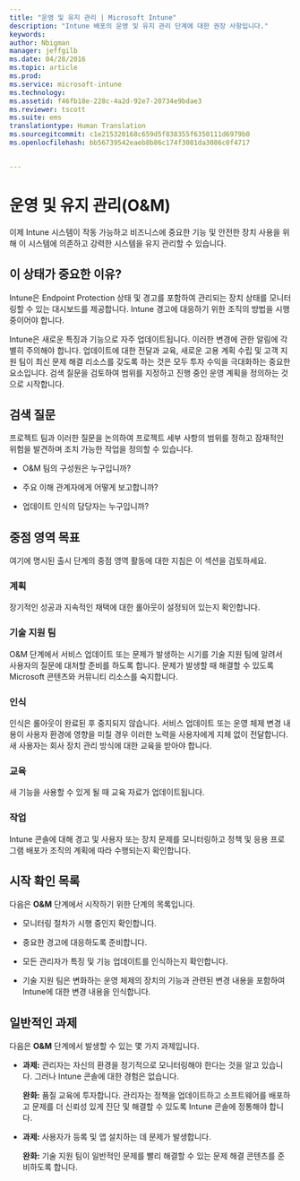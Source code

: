 ```yaml
---
title: "운영 및 유지 관리 | Microsoft Intune"
description: "Intune 배포의 운영 및 유지 관리 단계에 대한 권장 사항입니다."
keywords: 
author: Nbigman
manager: jeffgilb
ms.date: 04/28/2016
ms.topic: article
ms.prod: 
ms.service: microsoft-intune
ms.technology: 
ms.assetid: f46fb18e-228c-4a2d-92e7-20734e9bdae3
ms.reviewer: tscott
ms.suite: ems
translationtype: Human Translation
ms.sourcegitcommit: c1e215320168c659d5f838355f6350111d6979b0
ms.openlocfilehash: bb56739542eaeb8b86c174f3081da3086c0f4717


---
```


# 운영 및 유지 관리(O&M)
이제 Intune 시스템이 작동 가능하고 비즈니스에 중요한 기능 및 안전한 장치 사용을 위해 이 시스템에 의존하고 강력한 시스템을 유지 관리할 수 있습니다.

## 이 상태가 중요한 이유?
Intune은 Endpoint Protection 상태 및 경고를 포함하여 관리되는 장치 상태를 모니터링할 수 있는 대시보드를 제공합니다. Intune 경고에 대응하기 위한 조직의 방법을 시행 중이어야 합니다.

Intune은 새로운 특징과 기능으로 자주 업데이트됩니다. 이러한 변경에 관한 알림에 각별히 주의해야 합니다.
업데이트에 대한 전달과 교육, 새로운 고용 계획 수립 및 고객 지원 팀이 최신 문제 해결 리소스를 갖도록 하는 것은 모두 투자 수익을 극대화하는 중요한 요소입니다.
검색 질문을 검토하여 범위를 지정하고 진행 중인 운영 계획을 정의하는 것으로 시작합니다.

## 검색 질문
프로젝트 팀과 이러한 질문을 논의하여 프로젝트 세부 사항의 범위를 정하고 잠재적인 위험을 발견하며 조치 가능한 작업을 정의할 수 있습니다.

-   O&M 팀의 구성원은 누구입니까?

-   주요 이해 관계자에게 어떻게 보고합니까?

-   업데이트 인식의 담당자는 누구입니까?

## 중점 영역 목표
여기에 명시된 출시 단계의 중점 영역 활동에 대한 지침은 이 섹션을 검토하세요.

### 계획
장기적인 성공과 지속적인 채택에 대한 롤아웃이 설정되어 있는지 확인합니다.

### 기술 지원 팀
O&M 단계에서 서비스 업데이트 또는 문제가 발생하는 시기를 기술 지원 팀에 알려서 사용자의 질문에 대처할 준비를 하도록 합니다. 문제가 발생할 때 해결할 수 있도록 Microsoft 콘텐츠와 커뮤니티 리소스를 숙지합니다.

### 인식
인식은 롤아웃이 완료된 후 중지되지 않습니다. 서비스 업데이트 또는 운영 체제 변경 내용이 사용자 환경에 영향을 미칠 경우 이러한 노력을 사용자에게 지체 없이 전달합니다. 새 사용자는 회사 장치 관리 방식에 대한 교육을 받아야 합니다.

### 교육
새 기능을 사용할 수 있게 될 때 교육 자료가 업데이트됩니다.

### 작업
Intune 콘솔에 대해 경고 및 사용자 또는 장치 문제를 모니터링하고 정책 및 응용 프로그램 배포가 조직의 계획에 따라 수행되는지 확인합니다.

## 시작 확인 목록
다음은 **O&M** 단계에서 시작하기 위한 단계의 목록입니다.

-   모니터링 절차가 시행 중인지 확인합니다.

-   중요한 경고에 대응하도록 준비합니다.

-   모든 관리자가 특징 및 기능 업데이트를 인식하는지 확인합니다.

-   기술 지원 팀은 변화하는 운영 체제의 장치의 기능과 관련된 변경 내용을 포함하여 Intune에 대한 변경 내용을 인식합니다.

## 일반적인 과제
다음은 **O&M** 단계에서 발생할 수 있는 몇 가지 과제입니다.

-   **과제:** 관리자는 자신의 환경을 정기적으로 모니터링해야 한다는 것을 알고 있습니다. 그러나 Intune 콘솔에 대한 경험은 없습니다.

    **완화:** 품질 교육에 투자합니다. 관리자는 정책을 업데이트하고 소프트웨어를 배포하고 문제를 더 신뢰성 있게 진단 및 해결할 수 있도록 Intune 콘솔에 정통해야 합니다.

-   **과제:** 사용자가 등록 및 앱 설치하는 데 문제가 발생합니다.

    **완화:** 기술 지원 팀이 일반적인 문제를 빨리 해결할 수 있는 문제 해결 콘텐츠를 준비하도록 합니다.



<!--HONumber=Jul16_HO3-->


